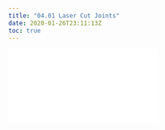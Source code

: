 ```yaml
---
title: "04.01 Laser Cut Joints"
date: 2020-01-26T23:11:13Z
toc: true
---
```


![Link to included file content](../../../../digital-fabrication/laser-cutting/laser-cut-joints.md)
